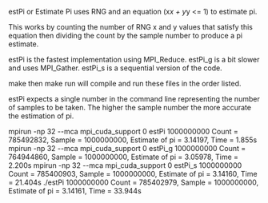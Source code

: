 estPi or Estimate Pi uses RNG and an equation (x*x + y*y <= 1) to estimate pi.

This works by counting the number of RNG x and y values that satisfy this equation then dividing the count by the sample number to produce a pi estimate.

estPi is the fastest implementation using MPI_Reduce.
estPi_g is a bit slower and uses MPI_Gather.
estPi_s is a sequential version of the code.

make then make run will compile and run these files in the order listed.

estPi expects a single number in the command line representing the number of samples to be taken. The higher the sample number the more accurate the estimation of pi.

mpirun -np 32 --mca mpi_cuda_support 0 estPi 1000000000
Count = 785492832, Sample = 1000000000, Estimate of pi = 3.14197, Time = 1.855s
mpirun -np 32 --mca mpi_cuda_support 0 estPi_g 1000000000
Count = 764944860, Sample = 1000000000, Estimate of pi = 3.05978, Time = 2.200s
mpirun -np 32 --mca mpi_cuda_support 0 estPi_s 1000000000
Count = 785400903, Sample = 1000000000, Estimate of pi = 3.14160, Time = 21.404s
./estPi 1000000000
Count = 785402979, Sample = 1000000000, Estimate of pi = 3.14161, Time = 33.944s